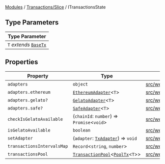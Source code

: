 [Modules](../../../README.md) / [Transactions/Slice](../README.md) / ITransactionsState

## Type Parameters

| Type Parameter |
| ------ |
| `T` *extends* [`BaseTx`](../../../TransactionAdapters/types/type-aliases/BaseTx.md) |

## Properties

| Property | Type | Defined in |
| ------ | ------ | ------ |
| `adapters` | `object` | [src/web3/store/transactionsSlice.ts:48](https://github.com/bgd-labs/fe-shared/blob/09fc11c58abae5aa2af4d8b6d7c2f384460843a4/src/web3/store/transactionsSlice.ts#L48) |
| `adapters.ethereum` | [`EthereumAdapter`](../../../TransactionAdapters/EthereumAdapter/classes/EthereumAdapter.md)\<`T`\> | [src/web3/store/transactionsSlice.ts:49](https://github.com/bgd-labs/fe-shared/blob/09fc11c58abae5aa2af4d8b6d7c2f384460843a4/src/web3/store/transactionsSlice.ts#L49) |
| `adapters.gelato?` | [`GelatoAdapter`](../../../TransactionAdapters/GelatoAdapter/classes/GelatoAdapter.md)\<`T`\> | [src/web3/store/transactionsSlice.ts:51](https://github.com/bgd-labs/fe-shared/blob/09fc11c58abae5aa2af4d8b6d7c2f384460843a4/src/web3/store/transactionsSlice.ts#L51) |
| `adapters.safe?` | [`SafeAdapter`](../../../TransactionAdapters/SafeAdapter/classes/SafeAdapter.md)\<`T`\> | [src/web3/store/transactionsSlice.ts:50](https://github.com/bgd-labs/fe-shared/blob/09fc11c58abae5aa2af4d8b6d7c2f384460843a4/src/web3/store/transactionsSlice.ts#L50) |
| `checkIsGelatoAvailable` | (`chainId`: `number`) => `Promise`\<`void`\> | [src/web3/store/transactionsSlice.ts:59](https://github.com/bgd-labs/fe-shared/blob/09fc11c58abae5aa2af4d8b6d7c2f384460843a4/src/web3/store/transactionsSlice.ts#L59) |
| `isGelatoAvailable` | `boolean` | [src/web3/store/transactionsSlice.ts:58](https://github.com/bgd-labs/fe-shared/blob/09fc11c58abae5aa2af4d8b6d7c2f384460843a4/src/web3/store/transactionsSlice.ts#L58) |
| `setAdapter` | (`adapter`: [`TxAdapter`](../../../TransactionAdapters/types/enumerations/TxAdapter.md)) => `void` | [src/web3/store/transactionsSlice.ts:53](https://github.com/bgd-labs/fe-shared/blob/09fc11c58abae5aa2af4d8b6d7c2f384460843a4/src/web3/store/transactionsSlice.ts#L53) |
| `transactionsIntervalsMap` | `Record`\<`string`, `number`\> | [src/web3/store/transactionsSlice.ts:56](https://github.com/bgd-labs/fe-shared/blob/09fc11c58abae5aa2af4d8b6d7c2f384460843a4/src/web3/store/transactionsSlice.ts#L56) |
| `transactionsPool` | [`TransactionPool`](../type-aliases/TransactionPool.md)\<[`PoolTx`](../type-aliases/PoolTx.md)\<`T`\>\> | [src/web3/store/transactionsSlice.ts:55](https://github.com/bgd-labs/fe-shared/blob/09fc11c58abae5aa2af4d8b6d7c2f384460843a4/src/web3/store/transactionsSlice.ts#L55) |
